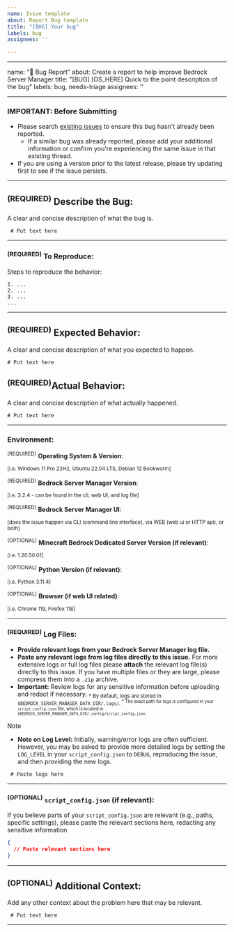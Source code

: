 ```yaml
---
name: Issue template
about: Report Bug template
title: "[BUG] Your bug"
labels: bug
assignees: ''

---
```


---
name: "🐛 Bug Report"
about: Create a report to help improve Bedrock Server Manager
title: "[BUG] [OS_HERE] Quick to the point description of the bug"
labels: bug, needs-triage
assignees: ''

---
### **IMPORTANT: Before Submitting**
*   Please search [existing issues](https://github.com/DMedina559/bedrock-server-manager/issues) to ensure this bug hasn't already been reported.
    *   If a similar bug was already reported, please add your additional information or confirm you're experiencing the same issue in that existing thread.
*   If you are using a version prior to the latest release, please try updating first to see if the issue persists.
---

## <sup>(REQUIRED)</sup> **Describe the Bug**:
A clear and concise description of what the bug is.

```text
 # Put text here
```

--- 
### <sup>(REQUIRED)</sup> **To Reproduce**:
Steps to reproduce the behavior:

```text
1. ...
2. ...
3. ...
...

```

---
## <sup>(REQUIRED)</sup> **Expected Behavior**:
A clear and concise description of what you expected to happen.

```text
# Put text here
```

## <sup>(REQUIRED)</sup>**Actual Behavior**:
A clear and concise description of what actually happened.

```text
# Put text here
```

---
### **Environment:**

   <sup>(REQUIRED)</sup> **Operating System & Version**:

<sup>[i.e. Windows 11 Pro 22H2, Ubuntu 22.04 LTS, Debian 12 Bookworm]</sup>

   <sup>(REQUIRED)</sup> **Bedrock Server Manager Version**:

<sup>[i.e. 3.2.4 - can be found in the cli, web UI, and log file]</sup>

   <sup>(REQUIRED)</sup> **Bedrock Server Manager UI**:

<sup>[does the issue happen via CLI (command line interface), via WEB (web ui or HTTP api), or both]</sup>

   <sup>(OPTIONAL)</sup> **Minecraft Bedrock Dedicated Server Version (if relevant)**:

<sup>[i.e. 1.20.50.01]</sup>

   <sup>(OPTIONAL)</sup> **Python Version (if relevant)**:

<sup>[i.e. Python 3.11.4]</sup>

   <sup>(OPTIONAL)</sup> **Browser (if web UI related)**:

<sup>[i.e. Chrome 119, Firefox 118]</sup>

---
### <sup>(REQUIRED)</sup> **Log Files**:
*   **Provide relevant logs from your Bedrock Server Manager log file.**
*   **Paste any relevant logs from log files directly to this issue.** For more extensive logs or full log files please **attach** the relevant log file(s) directly to this issue. If you have multiple files or they are large, please compress them into a `.zip` archive.
*   **Important:** Review logs for any sensitive information before uploading and redact if necessary.
<sub>*   By default, logs are stored in `$BEDROCK_SERVER_MANAGER_DATA_DIR/.logs/`.
<sup>*   The exact path for logs is configured in your `script_config.json` file, which is located in `$BEDROCK_SERVER_MANAGER_DATA_DIR/.config/script_config.json`.</sup>

> [!NOTE]
> *   **Note on Log Level:** Initially, warning/error logs are often sufficient. However, you may be asked to provide more detailed logs by setting the `LOG_LEVEL` in your `script_config.json` to `DEBUG`, reproducing the issue, and then providing the new logs.</sub>

```text
 # Paste logs here
```
---

### <sup>(OPTIONAL)</sup> **`script_config.json` (if relevant)**:
If you believe parts of your `script_config.json` are relevant (e.g., paths, specific settings), please paste the relevant sections here, redacting any sensitive information
```json
{
  // Paste relevant sections here
}
```
---

## <sup>(OPTIONAL)</sup> **Additional Context**:
Add any other context about the problem here that may be relevant. 

```text
 # Put text here
```

---
